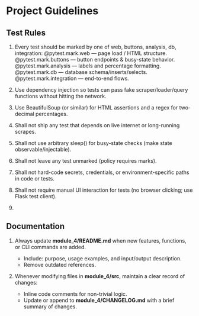 # Project Guidelines

## Test Rules
1. Every test should be marked by one of web, buttons, analysis, db, integration:
@pytest.mark.web — page load / HTML structure.
@pytest.mark.buttons — button endpoints & busy-state behavior.
@pytest.mark.analysis — labels and percentage formatting.
@pytest.mark.db — database schema/inserts/selects.
@pytest.mark.integration — end-to-end flows.

2. Use dependency injection so tests can pass fake scraper/loader/query functions without
hitting the network.
3. Use BeautifulSoup (or similar) for HTML assertions and a regex for two-decimal
percentages.
4. Shall not ship any test that depends on live internet or long-running scrapes.
5. Shall not use arbitrary sleep() for busy-state checks (make state observable/injectable).
6. Shall not leave any test unmarked (policy requires marks).
7. Shall not hard-code secrets, credentials, or environment-specific paths in code or tests.
8. Shall not require manual UI interaction for tests (no browser clicking; use Flask test
client).
9. 

## Documentation

1. Always update **module_4/README.md** when new features, functions, or CLI commands are added.  
   - Include: purpose, usage examples, and input/output description.  
   - Remove outdated references.

2. Whenever modifying files in **module_4/src**, maintain a clear record of changes:  
   - Inline code comments for non-trivial logic.  
   - Update or append to **module_4/CHANGELOG.md** with a brief summary of changes.  
